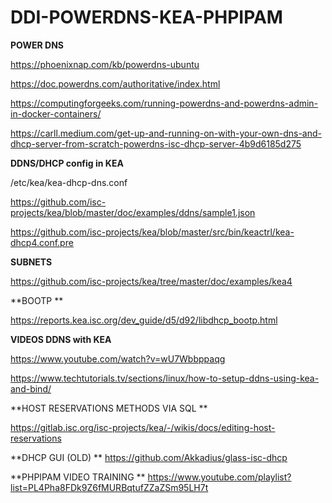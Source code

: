 # DDI-POWERDNS-KEA-PHPIPAM

**POWER DNS**

https://phoenixnap.com/kb/powerdns-ubuntu

https://doc.powerdns.com/authoritative/index.html

https://computingforgeeks.com/running-powerdns-and-powerdns-admin-in-docker-containers/

https://carll.medium.com/get-up-and-running-on-with-your-own-dns-and-dhcp-server-from-scratch-powerdns-isc-dhcp-server-4b9d6185d275

**DDNS/DHCP config in KEA**

/etc/kea/kea-dhcp-dns.conf

https://github.com/isc-projects/kea/blob/master/doc/examples/ddns/sample1.json

https://github.com/isc-projects/kea/blob/master/src/bin/keactrl/kea-dhcp4.conf.pre

**SUBNETS**

https://github.com/isc-projects/kea/tree/master/doc/examples/kea4

**BOOTP **

https://reports.kea.isc.org/dev_guide/d5/d92/libdhcp_bootp.html

**VIDEOS DDNS with KEA**

https://www.youtube.com/watch?v=wU7Wbbppaqg

https://www.techtutorials.tv/sections/linux/how-to-setup-ddns-using-kea-and-bind/

**HOST RESERVATIONS METHODS VIA SQL **

https://gitlab.isc.org/isc-projects/kea/-/wikis/docs/editing-host-reservations

**DHCP GUI (OLD)
**
https://github.com/Akkadius/glass-isc-dhcp

**PHPIPAM VIDEO TRAINING
**
https://www.youtube.com/playlist?list=PL4Pha8FDk9Z6fMURBqtufZZaZSm95LH7t




